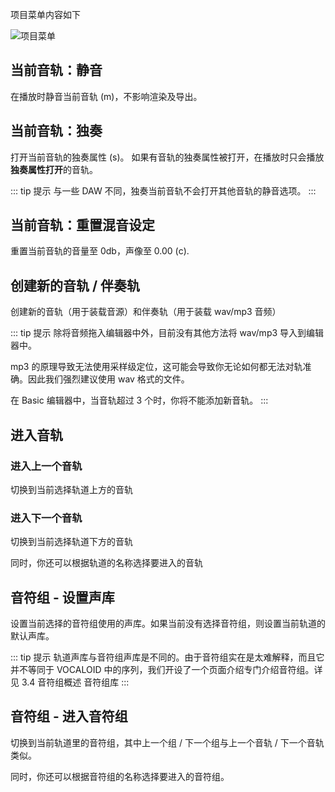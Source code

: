 项目菜单内容如下

![项目菜单](/synthesizer-v-r2-docs/2/2.15.png)

## 当前音轨：静音

在播放时静音当前音轨 (m)，不影响渲染及导出。

## 当前音轨：独奏

打开当前音轨的独奏属性 (s)。
如果有音轨的独奏属性被打开，在播放时只会播放**独奏属性打开**的音轨。

::: tip 提示
与一些 DAW 不同，独奏当前音轨不会打开其他音轨的静音选项。
:::

## 当前音轨：重置混音设定

重置当前音轨的音量至 0db，声像至 0.00 (c).

## 创建新的音轨 / 伴奏轨

创建新的音轨（用于装载音源）和伴奏轨（用于装载 wav/mp3 音频）

::: tip 提示
除将音频拖入编辑器中外，目前没有其他方法将 wav/mp3 导入到编辑器中。

mp3 的原理导致无法使用采样级定位，这可能会导致你无论如何都无法对轨准确。因此我们强烈建议使用 wav 格式的文件。

在 Basic 编辑器中，当音轨超过 3 个时，你将不能添加新音轨。
:::

## 进入音轨

### 进入上一个音轨

切换到当前选择轨道上方的音轨

### 进入下一个音轨

切换到当前选择轨道下方的音轨

同时，你还可以根据轨道的名称选择要进入的音轨

## 音符组 - 设置声库

设置当前选择的音符组使用的声库。如果当前没有选择音符组，则设置当前轨道的默认声库。

::: tip 提示
轨道声库与音符组声库是不同的。由于音符组实在是太难解释，而且它并不等同于 VOCALOID 中的序列，我们开设了一个页面介绍专门介绍音符组。详见 3.4 音符组概述 音符组库
:::

## 音符组 - 进入音符组

切换到当前轨道里的音符组，其中上一个组 / 下一个组与上一个音轨 / 下一个音轨类似。

同时，你还可以根据音符组的名称选择要进入的音符组。

<Vssue :title="$title" />